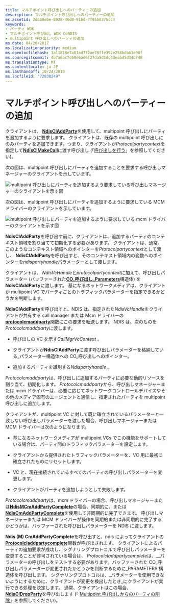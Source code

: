 ```yaml
---
title: マルチポイント呼び出しへのパーティーの追加
description: マルチポイント呼び出しへのパーティーの追加
ms.assetid: 2d6b8ebe-8028-46d0-91bd-7f95b0375cc4
keywords:
- パーティ WDK
- マルチポイント呼び出し WDK CoNDIS
- multipoint 呼び出しへのパーティの追加
ms.date: 04/20/2017
ms.localizationpriority: medium
ms.openlocfilehash: 1a11818e7a81ad772ae78ffe392e258bdb63e90f
ms.sourcegitcommit: 4b7a6ac7c68e6ad6f27da5d1dc4deabd5d34b748
ms.translationtype: MT
ms.contentlocale: ja-JP
ms.lasthandoff: 10/24/2019
ms.locfileid: "72838249"
---
```

# <a name="adding-a-party-to-a-multipoint-call"></a>マルチポイント呼び出しへのパーティーの追加





クライアントは、 [**NdisClAddParty**](https://docs.microsoft.com/windows-hardware/drivers/ddi/ndis/nf-ndis-ndiscladdparty)を使用して、multipoint 呼び出しにパーティを追加するように要求します。 クライアントは、既存の multipoint 呼び出しにのみパーティを追加できます。つまり、クライアントが*Protocolpartycontext*を指定して[**NdisClMakeCall**](https://docs.microsoft.com/windows-hardware/drivers/ddi/ndis/nf-ndis-ndisclmakecall)に渡す呼び出し (「[呼び出しを行う](making-a-call.md)」を参照してください)。

次の図は、multipoint 呼び出しにパーティを追加することを要求する呼び出しマネージャーのクライアントを示しています。

![multipoint 呼び出しにパーティを追加するよう要求している呼び出しマネージャーのクライアントを示す図](images/cm-17.png)

次の図は、multipoint 呼び出しにパーティを追加するように要求している MCM ドライバーのクライアントを示しています。

![multipoint 呼び出しにパーティを追加するように要求している mcm ドライバーのクライアントを示す図](images/fig1-17.png)

**NdisClAddParty**を呼び出す前に、クライアントは、追加するパーティのコンテキスト領域を割り当てて初期化する必要があります。 クライアントは、通常、このようなコンテキスト領域へのポインターを*Protocolpartycontext*として渡し、 **NdisClAddParty**を呼び出すと、そのコンテキスト領域内の変数へのポインターを*ndispartyhandle*パラメーターとして渡します。

クライアントは、 *NdisVcHandle*と*protocolpartycontext*に加えて、呼び出しパラメーター (バッファーされた[**CO\_呼び出し\_Parameters**](https://docs.microsoft.com/previous-versions/windows/hardware/network/ff545384(v=vs.85))構造体) を**NdisClAddParty**に渡します。 基になるネットワークメディアは、クライアントが multipoint VC でパーティごとのトラフィックパラメーターを指定できるかどうかを判断します。

**NdisClAddParty**を呼び出すと、NDIS は、指定された*NdisVcHandle*をクライアントが共有する call manager または Mcm ドライバーの[**protocolcmaddparty**](https://docs.microsoft.com/windows-hardware/drivers/ddi/ndis/nc-ndis-protocol_cm_add_party)関数にこの要求を転送します。 NDIS は、次のものを*Protocolcmaddparty*に渡します。

-   呼び出しの VC を示す*CallMgrVcContext* 。

-   クライアントが**NdisClAddParty**に渡す呼び出しパラメーターを格納している\_パラメーター構造体への CO\_呼び出しへのポインター。

-   追加するパーティを識別する*Ndispartyhandle* 。

*Protocolcmaddparty*は、呼び出しに追加するパーティに必要な動的リソースを割り当て、初期化します。 *Protocolcmaddparty*から、呼び出しマネージャーまたは mcm ドライバーは、必要に応じてネットワークコントロールデバイスやその他のメディア固有のエージェントと通信し、指定されたパーティを multipoint 呼び出しに追加します。

クライアントが、multipoint VC に対して既に確立されているパラメーターと一致しない呼び出しパラメーターを渡した場合、呼び出しマネージャーまたは MCM ドライバーは次のようになります。

-   基になるネットワークメディアが multipoint VCs でこの機能をサポートしている場合は、パーティ間のトラフィックパラメーターを設定します。

-   クライアントから提供されたトラフィックパラメーターを、VC 用に最初に確立されたものにリセットします。

-   VC と、現在接続されているすべてのパーティの呼び出しパラメーターを変更します。

-   クライアントがパーティを追加しようとして失敗します。

*Protocolcmaddparty*は、mcm ドライバーの場合、呼び出しマネージャーまたは[**NdisMCmAddPartyComplete**](https://docs.microsoft.com/windows-hardware/drivers/ddi/ndis/nf-ndis-ndismcmaddpartycomplete)の場合、同期的に、または[**NdisCmAddPartyComplete**](https://docs.microsoft.com/windows-hardware/drivers/ddi/ndis/nf-ndis-ndiscmaddpartycomplete)を使用して非同期的に完了できます。 呼び出しマネージャーまたは MCM ドライバーが操作を同期的または非同期的に完了するかどうかは、バッファーされた呼び出しパラメーターを NDIS に渡します。

**Ndis (M) CmAddPartyComplete**を呼び出すと、ndis によってクライアントの[**Protocolcladdpartycomplete**](https://docs.microsoft.com/windows-hardware/drivers/ddi/ndis/nc-ndis-protocol_cl_add_party_complete)関数が呼び出されます。 クライアントによるパーティの追加要求が成功し、シグナリングプロトコルで呼び出しパラメーターを変更することが許可されている場合は、 *Protocolcladdpartycomplete*は、\_\_パラメーターの呼び出しをテストする必要があります。バッファーされた CO\_呼び出しパラメーターが変更されたかどうかを判断するために\_PARAMETERS 構造体を呼び出します。 シグナリングプロトコルは、\_パラメーターを使用できないようにするために、クライアントが変更を検出したとき\_にクライアントが実行できる処理を決定します。 通常、クライアントはこの場合、 [**NdisClDropParty**](https://docs.microsoft.com/windows-hardware/drivers/ddi/ndis/nf-ndis-ndiscldropparty)を呼び出します (「 [Multipoint 呼び出しからのパーティの削除](dropping-a-party-from-a-multipoint-call.md)」を参照してください)。

 

 






